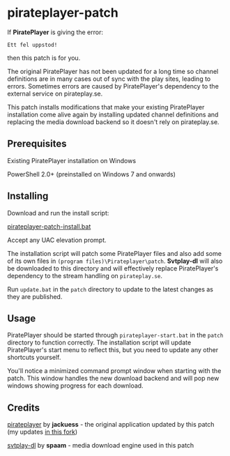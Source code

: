 # pirateplayer-patch

If **PiratePlayer** is giving the error:
```
Ett fel uppstod!
```
then this patch is for you.

The original PiratePlayer has not been updated for a long time so channel definitions are in many cases out of sync with the play sites, leading to errors. Sometimes errors are caused by PiratePlayer's dependency to the external service on pirateplay.se.

This patch installs modifications that make your existing PiratePlayer installation come alive again by installing updated channel definitions and replacing the media download backend so it doesn't rely on pirateplay.se.

## Prerequisites

Existing PiratePlayer installation on Windows

PowerShell 2.0+ (preinstalled on Windows 7 and onwards)

## Installing

Download and run the install script:

[pirateplayer-patch-install.bat](https://github.com/mikewse/pirateplayer-patch/releases/download/1.0/pirateplayer-patch-install.bat)

Accept any UAC elevation prompt.

The installation script will patch some PiratePlayer files and also add some of its own files in `(program files)\Pirateplayer\patch`. **Svtplay-dl** will also be downloaded to this directory and will effectively replace PiratePlayer's dependency to the stream handling on `pirateplay.se`.

Run `update.bat` in the `patch` directory to update to the latest changes as they are published.

## Usage

PiratePlayer should be started through `pirateplayer-start.bat` in the `patch` directory to function correctly. The installation script will update PiratePlayer's start menu to reflect this, but you need to update any other shortcuts yourself.

You'll notice a minimized command prompt window when starting with the patch. This window handles the new download backend and will pop new windows showing progress for each download.

## Credits

[pirateplayer](https://github.com/jackuess/pirateplayer) by **jackuess** - the original application updated by this patch (my updates [in this fork](https://github.com/mikewse/pirateplayer))

[svtplay-dl](https://github.com/spaam/svtplay-dl) by **spaam** - media download engine used in this patch
